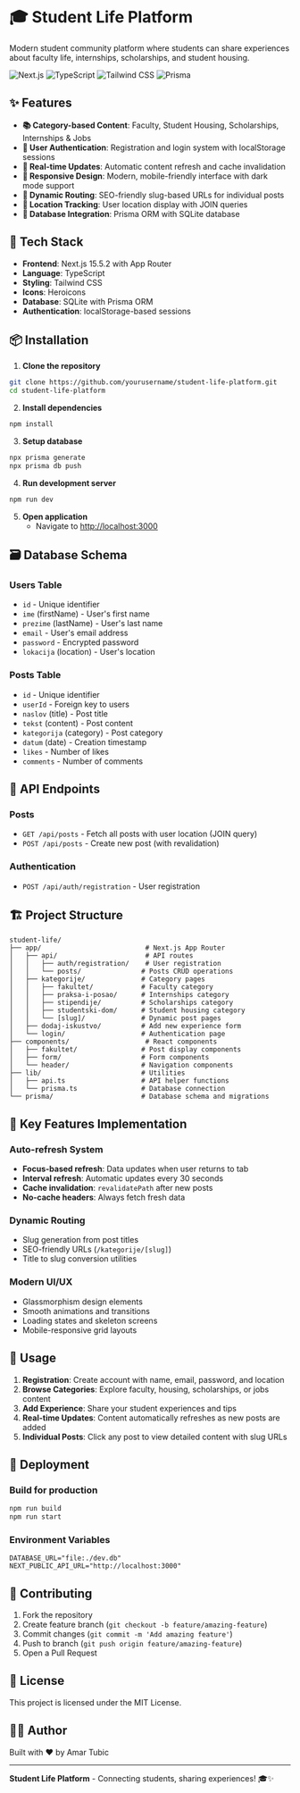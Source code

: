 # 🎓 Student Life Platform

Modern student community platform where students can share experiences about faculty life, internships, scholarships, and student housing.

![Next.js](https://img.shields.io/badge/Next.js-15.5.2-black)
![TypeScript](https://img.shields.io/badge/TypeScript-blue)
![Tailwind CSS](https://img.shields.io/badge/Tailwind_CSS-38B2AC)
![Prisma](https://img.shields.io/badge/Prisma-2D3748)

## ✨ Features

- **📚 Category-based Content**: Faculty, Student Housing, Scholarships, Internships & Jobs
- **👥 User Authentication**: Registration and login system with localStorage sessions
- **🔄 Real-time Updates**: Automatic content refresh and cache invalidation
- **📱 Responsive Design**: Modern, mobile-friendly interface with dark mode support
- **🎯 Dynamic Routing**: SEO-friendly slug-based URLs for individual posts
- **📍 Location Tracking**: User location display with JOIN queries
- **💾 Database Integration**: Prisma ORM with SQLite database

## 🚀 Tech Stack

- **Frontend**: Next.js 15.5.2 with App Router
- **Language**: TypeScript
- **Styling**: Tailwind CSS
- **Icons**: Heroicons
- **Database**: SQLite with Prisma ORM
- **Authentication**: localStorage-based sessions

## 📦 Installation

1. **Clone the repository**

```bash
git clone https://github.com/yourusername/student-life-platform.git
cd student-life-platform
```

2. **Install dependencies**

```bash
npm install
```

3. **Setup database**

```bash
npx prisma generate
npx prisma db push
```

4. **Run development server**

```bash
npm run dev
```

5. **Open application**
   - Navigate to [http://localhost:3000](http://localhost:3000)

## 🗃️ Database Schema

### Users Table

- `id` - Unique identifier
- `ime` (firstName) - User's first name
- `prezime` (lastName) - User's last name
- `email` - User's email address
- `password` - Encrypted password
- `lokacija` (location) - User's location

### Posts Table

- `id` - Unique identifier
- `userId` - Foreign key to users
- `naslov` (title) - Post title
- `tekst` (content) - Post content
- `kategorija` (category) - Post category
- `datum` (date) - Creation timestamp
- `likes` - Number of likes
- `comments` - Number of comments

## 🎯 API Endpoints

### Posts

- `GET /api/posts` - Fetch all posts with user location (JOIN query)
- `POST /api/posts` - Create new post (with revalidation)

### Authentication

- `POST /api/auth/registration` - User registration

## 🏗️ Project Structure

```
student-life/
├── app/                          # Next.js App Router
│   ├── api/                      # API routes
│   │   ├── auth/registration/    # User registration
│   │   └── posts/               # Posts CRUD operations
│   ├── kategorije/              # Category pages
│   │   ├── fakultet/            # Faculty category
│   │   ├── praksa-i-posao/      # Internships category
│   │   ├── stipendije/          # Scholarships category
│   │   ├── studentski-dom/      # Student housing category
│   │   └── [slug]/              # Dynamic post pages
│   ├── dodaj-iskustvo/          # Add new experience form
│   └── login/                   # Authentication page
├── components/                   # React components
│   ├── fakultet/                # Post display components
│   ├── form/                    # Form components
│   └── header/                  # Navigation components
├── lib/                         # Utilities
│   ├── api.ts                   # API helper functions
│   └── prisma.ts                # Database connection
└── prisma/                      # Database schema and migrations
```

## 🔧 Key Features Implementation

### Auto-refresh System

- **Focus-based refresh**: Data updates when user returns to tab
- **Interval refresh**: Automatic updates every 30 seconds
- **Cache invalidation**: `revalidatePath` after new posts
- **No-cache headers**: Always fetch fresh data

### Dynamic Routing

- Slug generation from post titles
- SEO-friendly URLs (`/kategorije/[slug]`)
- Title to slug conversion utilities

### Modern UI/UX

- Glassmorphism design elements
- Smooth animations and transitions
- Loading states and skeleton screens
- Mobile-responsive grid layouts

## 🌟 Usage

1. **Registration**: Create account with name, email, password, and location
2. **Browse Categories**: Explore faculty, housing, scholarships, or jobs content
3. **Add Experience**: Share your student experiences and tips
4. **Real-time Updates**: Content automatically refreshes as new posts are added
5. **Individual Posts**: Click any post to view detailed content with slug URLs

## 🚀 Deployment

### Build for production

```bash
npm run build
npm run start
```

### Environment Variables

```env
DATABASE_URL="file:./dev.db"
NEXT_PUBLIC_API_URL="http://localhost:3000"
```

## 🤝 Contributing

1. Fork the repository
2. Create feature branch (`git checkout -b feature/amazing-feature`)
3. Commit changes (`git commit -m 'Add amazing feature'`)
4. Push to branch (`git push origin feature/amazing-feature`)
5. Open a Pull Request

## 📝 License

This project is licensed under the MIT License.

## 👨‍💻 Author

Built with ❤️ by Amar Tubic

---

**Student Life Platform** - Connecting students, sharing experiences! 🎓✨
